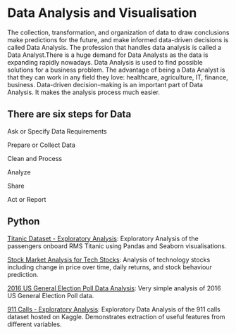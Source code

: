 # Data Analysis and Visualisation
The collection, transformation, and organization of data to draw conclusions make predictions for the future, and make informed data-driven decisions is called Data Analysis. The profession that handles data analysis is called a Data Analyst.There is a huge demand for Data Analysts as the data is expanding rapidly nowadays. Data Analysis is used to find possible solutions for a business problem. The advantage of being a Data Analyst is that they can work in any field they love: healthcare, agriculture, IT, finance, business. Data-driven decision-making is an important part of Data Analysis. It makes the analysis process much easier. 

## There are six steps for Data

Ask or Specify Data Requirements

Prepare or Collect Data

Clean and Process

Analyze 

Share

Act or Report

## Python
[Titanic Dataset - Exploratory Analysis](https://github.com/goutam63/Data-analytics-/blob/main/Titanic%20Dataset%20-%20Exploratory%20Analysis.ipynb): Exploratory Analysis of the passengers onboard RMS Titanic using Pandas and Seaborn visualisations.	

[Stock Market Analysis for Tech Stocks](https://github.com/goutam63/Data-analytics-/blob/main/Stock%20Market%20Analysis%20for%20Tech%20Stocks.ipynb): Analysis of technology stocks including change in price over time, daily returns, and stock behaviour prediction.

[2016 US General Election Poll Data Analysis](https://github.com/goutam63/Data-analytics-/blob/main/2016%20General%20Election%20Poll%20Analysis.ipynb): Very simple analysis of 2016 US General Election Poll data.

[911 Calls - Exploratory Analysis](https://github.com/goutam63/Data-analytics-/blob/main/911%20Calls%20-%20Exploratory%20Analysis.ipynb): Exploratory Data Analysis of the 911 calls dataset hosted on Kaggle. Demonstrates extraction of useful features from different variables.
